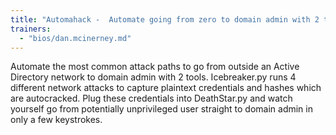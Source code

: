 ```yaml
---
title: "Automahack -  Automate going from zero to domain admin with 2 tools"
trainers:
  - "bios/dan.mcinerney.md"
---
```

Automate the most common attack paths to go from outside an Active Directory network to domain admin with 2 tools. Icebreaker.py runs 4 different network attacks to capture plaintext credentials and hashes which are autocracked. Plug these credentials into DeathStar.py and watch yourself go from potentially unprivileged user straight to domain admin in only a few keystrokes.